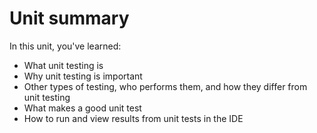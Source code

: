 # Unit summary

In this unit, you've learned:

-   What unit testing is
-   Why unit testing is important
-   Other types of testing, who performs them, and how they differ from unit testing
-   What makes a good unit test
-   How to run and view results from unit tests in the IDE